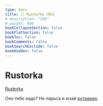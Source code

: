 ```yaml
---
type: docs
title: ⚪️ Rustorka (R%)
# description: "IDK"
# weight: 900
bookCollapseSection: false
bookFlatSection: false
bookToc: false
bookComments: false
bookSearchExclude: false
bookHidden: false
---
```


# Rustorka

[Rustorka](https://rustorka.com/?nt)

Оно тебе надо? Не парьса и юзай [рутрекер](../rutracker).
